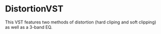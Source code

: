 # DistortionVST
 
This VST features two methods of distortion (hard cliping and soft clipping) as well as a 3-band EQ.
